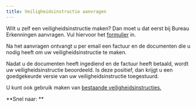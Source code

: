 ```yaml
---
title: Veiligheidsinstructie aanvragen
---
```

Wilt u zelf een veiligheidsinstructie maken? Dan moet u dat eerst bij Bureau Erkenningen aanvragen. Vul hiervoor het [formulier](/wat-wij-doen/formulieren) in. 

Na het aanvragen ontvangt u per email een factuur en de documenten die u nodig heeft om uw veiligheidsinstructie te maken. 

Nadat u de documenten heeft ingediend en de factuur heeft betaald, wordt uw veiligheidsinstructie beoordeeld. Is deze positief, dan krijgt u een goedgekeurde versie van uw veiligheidsinstructie toegestuurd. 

U kunt ook gebruik maken van [bestaande veiligheidsinstructies.](/licenties/welke-licenties-zijn-er/bestaande-veiligheidsinstructies)

**Snel naar: **
